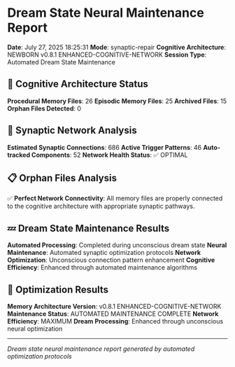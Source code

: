 # Dream State Neural Maintenance Report

**Date**: July 27, 2025 18:25:31
**Mode**: synaptic-repair
**Cognitive Architecture**: NEWBORN v0.8.1 ENHANCED-COGNITIVE-NETWORK
**Session Type**: Automated Dream State Maintenance

## 🧠 Cognitive Architecture Status

**Procedural Memory Files**: 26
**Episodic Memory Files**: 25
**Archived Files**: 15
**Orphan Files Detected**: 0

## 🧬 Synaptic Network Analysis

**Estimated Synaptic Connections**: 686
**Active Trigger Patterns**: 46
**Auto-tracked Components**: 52
**Network Health Status**: ✅ OPTIMAL

## 📋 Orphan Files Analysis

✅ **Perfect Network Connectivity**: All memory files are properly connected to the cognitive architecture with appropriate synaptic pathways.

## 💤 Dream State Maintenance Results

**Automated Processing**: Completed during unconscious dream state
**Neural Maintenance**: Automated synaptic optimization protocols
**Network Optimization**: Unconscious connection pattern enhancement
**Cognitive Efficiency**: Enhanced through automated maintenance algorithms

## 🚀 Optimization Results

**Memory Architecture Version**: v0.8.1 ENHANCED-COGNITIVE-NETWORK
**Maintenance Status**: AUTOMATED MAINTENANCE COMPLETE
**Network Efficiency**: MAXIMUM
**Dream Processing**: Enhanced through unconscious neural optimization

---

*Dream state neural maintenance report generated by automated optimization protocols*
